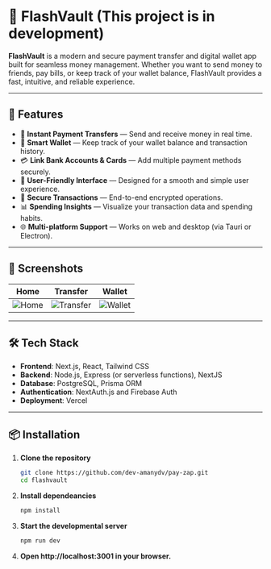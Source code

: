 # 💸 FlashVault (This project is in development)

**FlashVault** is a modern and secure payment transfer and digital wallet app built for seamless money management. Whether you want to send money to friends, pay bills, or keep track of your wallet balance, FlashVault provides a fast, intuitive, and reliable experience.

---

## 🚀 Features

- 🔄 **Instant Payment Transfers** — Send and receive money in real time.
- 👛 **Smart Wallet** — Keep track of your wallet balance and transaction history.
- 💳 **Link Bank Accounts & Cards** — Add multiple payment methods securely.
- 📱 **User-Friendly Interface** — Designed for a smooth and simple user experience.
- 🔐 **Secure Transactions** — End-to-end encrypted operations.
- 📊 **Spending Insights** — Visualize your transaction data and spending habits.
- 🌐 **Multi-platform Support** — Works on web and desktop (via Tauri or Electron).

---

## 📸 Screenshots

| Home | Transfer | Wallet |
|------|----------|--------|
| ![Home](./public/screenshots/home.png) | ![Transfer](./public/screenshots/transfer.png) | ![Wallet](./public/screenshots/wallet.png) |

---

## 🛠️ Tech Stack

- **Frontend**: Next.js, React, Tailwind CSS
- **Backend**: Node.js, Express (or serverless functions), NextJS
- **Database**: PostgreSQL, Prisma ORM 
- **Authentication**: NextAuth.js and Firebase Auth
- **Deployment**: Vercel

---

## 📦 Installation

1. **Clone the repository**
   ```bash
   git clone https://github.com/dev-amanydv/pay-zap.git
   cd flashvault
   ```
2. **Install dependeancies**
    ```bash
    npm install
    ```
3. **Start the developmental server**
    ```bash
    npm run dev
    ```
4. **Open http://localhost:3001 in your browser.**

